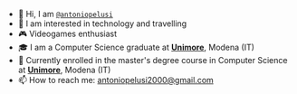 - 👋 Hi, I am [`@antoniopelusi`](https://github.com/antoniopelusi)
- 👀 I am interested in technology and travelling
- 🎮 Videogames enthusiast
- 🎓 I am a Computer Science graduate at [**Unimore**](https://www.unimore.it/), Modena (IT)
- 🌱 Currently enrolled in the master's degree course in Computer Science at [**Unimore**](https://www.unimore.it/), Modena (IT)
- 📫 How to reach me: antoniopelusi2000@gmail.com
